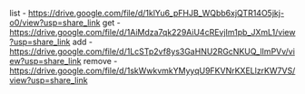 list - https://drive.google.com/file/d/1klYu6_pFHJB_WQbb6xjQTR14O5jkj-o0/view?usp=share_link
get - https://drive.google.com/file/d/1AiMdza7qk229AiU4cREvjIm1pb_JXmL1/view?usp=share_link
add - https://drive.google.com/file/d/1LcSTp2vf8ys3GaHNU2RGcNKUQ_lImPVv/view?usp=share_link
remove - https://drive.google.com/file/d/1skWwkvmkYMyyqU9FKVNrKXELlzrKW7VS/view?usp=share_link
